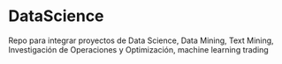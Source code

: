 # DataScience
Repo para integrar proyectos de Data Science, Data Mining, Text Mining, Investigación de Operaciones y Optimización, machine learning trading
